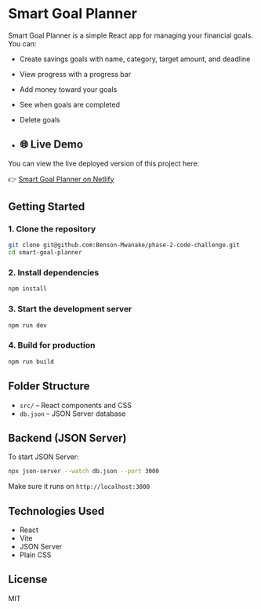 # Smart Goal Planner

Smart Goal Planner is a simple React app for managing your financial goals. You can:

* Create savings goals with name, category, target amount, and deadline
* View progress with a progress bar
* Add money toward your goals
* See when goals are completed
* Delete goals

* ## 🌐 Live Demo

You can view the live deployed version of this project here:

👉 [Smart Goal Planner on Netlify](https://singular-sprinkles-c254c0.netlify.app/)


## Getting Started

### 1. Clone the repository

```bash
git clone git@github.com:Benson-Mwanake/phase-2-code-challenge.git
cd smart-goal-planner
```

### 2. Install dependencies

```bash
npm install
```

### 3. Start the development server

```bash
npm run dev
```


### 4. Build for production

```bash
npm run build
```

## Folder Structure

* `src/` – React components and CSS
* `db.json` – JSON Server database

## Backend (JSON Server)

To start JSON Server:

```bash
npx json-server --watch db.json --port 3000
```

Make sure it runs on `http://localhost:3000`

## Technologies Used

* React
* Vite
* JSON Server
* Plain CSS

## License

MIT

